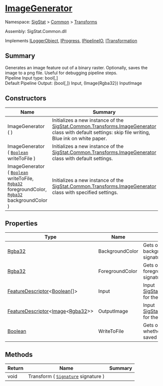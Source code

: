 # [ImageGenerator](./ImageGenerator.md)

Namespace: [SigStat]() > [Common](./../README.md) > [Transforms](./README.md)

Assembly: SigStat.Common.dll

Implements [ILoggerObject](./../ILoggerObject.md), [IProgress](./../Helpers/IProgress.md), [IPipelineIO](./../Pipeline/IPipelineIO.md), [ITransformation](./../ITransformation.md)

## Summary
Generates an image feature out of a binary raster.  Optionally, saves the image to a png file.  Useful for debugging pipeline steps.  <br>Pipeline Input type: bool[,]<br>Default Pipeline Output: (bool[,]) Input, (Image{Rgba32}) InputImage

## Constructors

| Name | Summary | 
| --- | --- | 
| ImageGenerator (  ) | Initializes a new instance of the [SigStat.Common.Transforms.ImageGenerator](https://github.com/hargitomi97/sigstat/tree/master/docs/md/SigStat/Common/Transforms/ImageGenerator.md) class with default settings: skip file writing, Blue ink on white paper. | 
| ImageGenerator ( [`Boolean`](https://docs.microsoft.com/en-us/dotnet/api/System.Boolean) writeToFile ) | Initializes a new instance of the [SigStat.Common.Transforms.ImageGenerator](https://github.com/hargitomi97/sigstat/tree/master/docs/md/SigStat/Common/Transforms/ImageGenerator.md) class with default settings. | 
| ImageGenerator ( [`Boolean`](https://docs.microsoft.com/en-us/dotnet/api/System.Boolean) writeToFile, [`Rgba32`](./ImageGenerator.md) foregroundColor, [`Rgba32`](./ImageGenerator.md) backgroundColor ) | Initializes a new instance of the [SigStat.Common.Transforms.ImageGenerator](https://github.com/hargitomi97/sigstat/tree/master/docs/md/SigStat/Common/Transforms/ImageGenerator.md) class with specified settings. | 


## Properties

| Type | Name | Summary | 
| --- | --- | --- | 
| [Rgba32](./ImageGenerator.md) | BackgroundColor | Gets or sets the color of the backgroung used to render the signature | 
| [Rgba32](./ImageGenerator.md) | ForegroundColor | Gets or sets the color of the foreground used to render the signature | 
| [FeatureDescriptor](./../FeatureDescriptor-1.md)\<[Boolean](https://docs.microsoft.com/en-us/dotnet/api/System.Boolean)[]> | Input | Input [SigStat.Common.FeatureDescriptor](https://github.com/hargitomi97/sigstat/tree/master/docs/md/SigStat/Common/FeatureDescriptor.md) for the binary image of a signature | 
| [FeatureDescriptor](./../FeatureDescriptor-1.md)\<[Image](./ImageGenerator.md)\<[Rgba32](./ImageGenerator.md)>> | OutputImage | Input [SigStat.Common.FeatureDescriptor](https://github.com/hargitomi97/sigstat/tree/master/docs/md/SigStat/Common/FeatureDescriptor.md) for the binary image of a signature | 
| [Boolean](https://docs.microsoft.com/en-us/dotnet/api/System.Boolean) | WriteToFile | Gets or sets a value indicating whether the results should be saved to a file or not. | 


## Methods

| Return | Name | Summary | 
| --- | --- | --- | 
| void | Transform ( [`Signature`](./../Signature.md) signature ) |  | 


